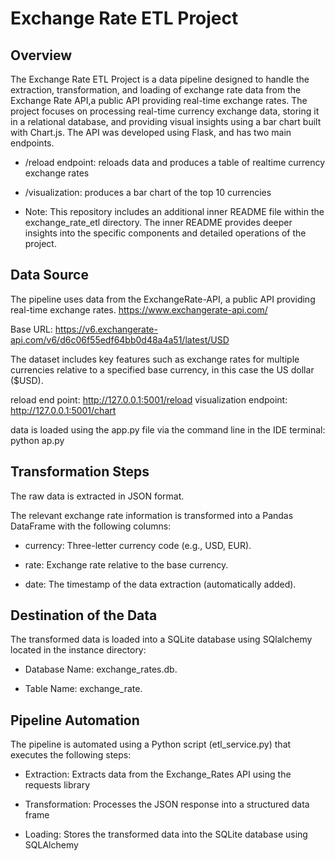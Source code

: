 
#  Exchange Rate ETL Project

## Overview

The Exchange Rate ETL Project is a data pipeline designed to handle the extraction, transformation, and loading of exchange rate data from the Exchange Rate API,a public API providing real-time exchange rates. The project focuses on processing real-time currency exchange data, storing it in a relational database, and providing visual insights using a bar chart built with Chart.js. The API was developed using Flask, and has two main endpoints.

   * /reload endpoint: reloads data and produces a table of realtime currency exchange rates
   * /visualization: produces a bar chart of the top 10 currencies





* Note: This repository includes an additional inner README file within the exchange_rate_etl directory. The inner README provides deeper insights into the specific components and detailed operations of the project.



## Data Source

The pipeline uses data from the ExchangeRate-API, a public API providing real-time exchange rates.  https://www.exchangerate-api.com/

Base URL: https://v6.exchangerate-api.com/v6/d6c06f55edf64bb0d48a4a51/latest/USD

The dataset includes key features such as exchange rates for multiple currencies relative to a specified base currency, in this case the US dollar ($USD).

reload end point: http://127.0.0.1:5001/reload
visualization endpoint: http://127.0.0.1:5001/chart

data is loaded using the app.py file via the command line in the IDE terminal: python ap.py


## Transformation Steps

The raw data is extracted in JSON format.

The relevant exchange rate information is transformed into a Pandas DataFrame with the following columns:

 * currency: Three-letter currency code (e.g., USD, EUR).

 * rate: Exchange rate relative to the base currency.

 * date: The timestamp of the data extraction (automatically added).

## Destination of the Data

The transformed data is loaded into a SQLite database using SQlalchemy located in the instance directory:

 * Database Name: exchange_rates.db.

 * Table Name: exchange_rate.

## Pipeline Automation

The pipeline is automated using a Python script (etl_service.py) that executes the following steps:

* Extraction: Extracts data from the Exchange_Rates API using the requests library

* Transformation: Processes the JSON response into a structured data frame

* Loading: Stores the transformed data into the SQLite database using SQLAlchemy
  

  


